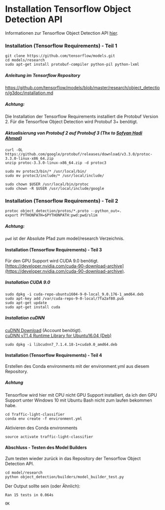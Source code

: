# Installation Tensorflow Object Detection API

Informationen zur Tensorflow Object Detection API [hier](https://github.com/tensorflow/models/tree/master/research/object_detection).

### Installation (Tensorflow Requirements) - Teil 1
```
git clone https://github.com/tensorflow/models.git
cd models/research
sudo apt-get install protobuf-compiler python-pil python-lxml
```

##### Anleitung im Tensorflow Repository
https://github.com/tensorflow/models/blob/master/research/object_detection/g3doc/installation.md

##### Achtung:
Die Installation der Tensorflow Requirements installiert die Protobuf Version 2.
Für die Tensorflow Object Detection wird Protobuf 3+ benötigt.

##### Aktualisierung von Protobuf 2 auf Protobuf 3 (Thx to [Sofyan Hadi Ahmad](https://gist.github.com/sofyanhadia/37787e5ed098c97919b8c593f0ec44d8))
```
curl -OL https://github.com/google/protobuf/releases/download/v3.3.0/protoc-3.3.0-linux-x86_64.zip
unzip protoc-3.3.0-linux-x86_64.zip -d protoc3

sudo mv protoc3/bin/* /usr/local/bin/
sudo mv protoc3/include/* /usr/local/include/

sudo chown $USER /usr/local/bin/protoc
sudo chown -R $USER /usr/local/include/google
```

### Installation (Tensorflow Requirements) - Teil 2
```
protoc object_detection/protos/*.proto --python_out=.
export PYTHONPATH=$PYTHONPATH:pwd:pwd/slim
```
##### Achtung:
```pwd``` ist der Absolute Pfad zum model/research Verzeichnis.  

#### Installation (Tensorflow Requirements) - Teil 3
Für den GPU Support wird CUDA 9.0 benötigt.
[https://developer.nvidia.com/cuda-90-download-archive](https://developer.nvidia.com/cuda-90-download-archive).

##### Installation CUDA 9.0
```
sudo dpkg -i cuda-repo-ubuntu1604-9-0-local_9.0.176-1_amd64.deb
sudo apt-key add /var/cuda-repo-9-0-local/7fa2af80.pub
sudo apt-get update
sudo apt-get install cuda
```

##### Installation cuDNN
[cuDNN Download](https://developer.nvidia.com/rdp/form/cudnn-download-survey) (Account benötigt).  
[cuDNN v7.1.4 Runtime Library for Ubuntu16.04 (Deb)](https://developer.nvidia.com/compute/machine-learning/cudnn/secure/v7.1.4/prod/9.0_20180516/Ubuntu16_04-x64/libcudnn7_7.1.4.18-1_cuda9.0_amd64)
```
sudo dpkg -i libcudnn7_7.1.4.18-1+cuda9.0_amd64.deb
```

#### Installation (Tensorflow Requirements) - Teil 4
Erstellen des Conda environments mit der environment.yml aus diesem Repository.

##### Achtung
Tensorflow wird hier mit CPU nicht GPU Support installiert, da ich den GPU Support unter
Windows 10 mit Ubuntu Bash nicht zum laufen bekommen habe.

```
cd Traffic-light-classifier
conda env create -f environment.yml
```
Aktivieren des Conda environments
```
source activate traffic-light-classifier
``` 

#### Abschluss - Testen des Model Builders
Zum testen wieder zurück in das Repository der Tensorflow Object Detection API.
```
cd model/research
python object_detection/builders/model_builder_test.py
```
          
Der Output sollte sein (oder Ähnlich):
```
Ran 15 tests in 0.064s

OK
```
